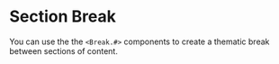 # Section Break

You can use the the `<Break.#>` components to create a thematic break between sections of content.
